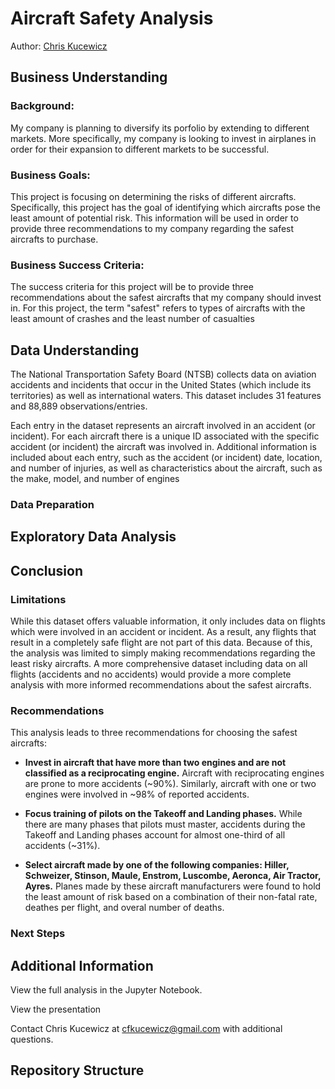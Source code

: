 # Aircraft Safety Analysis
Author: [Chris Kucewicz](cfkucewicz@gmail.com)
## Business Understanding
### Background:
My company is planning to diversify its porfolio by extending to different 
markets. More specifically, my company is looking to invest in airplanes 
in order for their expansion to different markets to be successful.

### Business Goals:
This project is focusing on determining the risks of different aircrafts. 
Specifically, this project has the goal of identifying which aircrafts 
pose the least amount of potential risk. This information will be used in 
order to provide three recommendations to my company regarding the safest 
aircrafts to purchase.

### Business Success Criteria:
The success criteria for this project will be to provide three 
recommendations about the safest aircrafts that my company should invest 
in. For this project, the term "safest" refers to types of aircrafts with 
the least amount of crashes and the least number of casualties

## Data Understanding
The National Transportation Safety Board (NTSB) collects data on aviation 
accidents and incidents that occur in the United States (which include its 
territories) as well as international waters. This dataset includes 31 features and 88,889 observations/entries.

Each entry in the dataset represents an aircraft involved in an accident 
(or incident). For each aircraft there is a unique ID associated with the 
specific accident (or incident) the aircraft was involved in. Additional 
information is included about each entry, such as the accident (or 
incident) date, location, and number of injuries, as well as 
characteristics about the aircraft, such as the make, model, and number of 
engines

### Data Preparation

## Exploratory Data Analysis

## Conclusion

### Limitations 
While this dataset offers valuable information, it only includes data on flights which were involved in an accident or incident. As a result, any flights that result in a completely safe flight are not part of this data. Because of this, the analysis was limited to simply making recommendations regarding the least risky aircrafts. A more comprehensive dataset including data on all flights (accidents and no accidents) would provide a more complete analysis with more informed recommendations about the safest aircrafts.

### Recommendations
This analysis leads to three recommendations for choosing the safest aircrafts:

* **Invest in aircraft that have more than two engines and are not classified as a reciprocating engine.** Aircraft with reciprocating engines are prone to more accidents (~90%). Similarly, aircraft with one or two engines were involved in ~98% of reported accidents.

* **Focus training of pilots on the Takeoff and Landing phases.** While there are many phases that pilots must master, accidents during the Takeoff and Landing phases account for almost one-third of all accidents (~31%).

* **Select aircraft made by one of the following companies: Hiller, Schweizer, Stinson, Maule, Enstrom, Luscombe, Aeronca, Air Tractor, Ayres.** Planes made by these aircraft manufacturers were found to hold the least amount of risk based on a combination of their non-fatal rate, deathes per flight, and overal number of deaths.
  
### Next Steps 

## Additional Information
View the full analysis in the Jupyter Notebook.

View the presentation

Contact Chris Kucewicz at [cfkucewicz@gmail.com](cfkucewicz@gmail.com) with additional questions.

## Repository Structure

